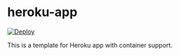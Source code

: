 # heroku-app

[![Deploy](https://www.herokucdn.com/deploy/button.png)](https://heroku.com/deploy)

This is a template for Heroku app with container support.
